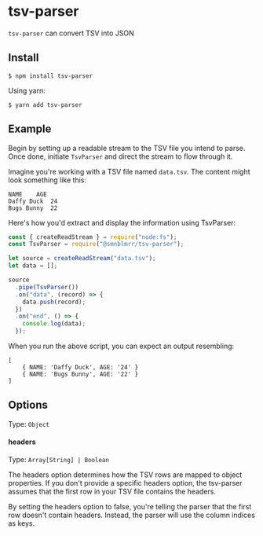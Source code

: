# tsv-parser

`tsv-parser` can convert TSV into JSON 

## Install

```console
$ npm install tsv-parser
```

Using yarn:

```console
$ yarn add tsv-parser
```

## Example
Begin by setting up a readable stream to the TSV file you intend to parse. Once done, initiate `TsvParser` and direct the stream to flow through it.

Imagine you're working with a TSV file named `data.tsv`. The content might look something like this:

```
NAME    AGE
Daffy Duck  24
Bugs Bunny  22
```

Here's how you'd extract and display the information using TsvParser:

```js
const { createReadStream } = require("node:fs");
const TsvParser = require("@smnblmrr/tsv-parser");

let source = createReadStream("data.tsv");
let data = [];

source
  .pipe(TsvParser())
  .on("data", (record) => {
    data.push(record);
  })
  .on("end", () => {
    console.log(data);
  });
```

When you run the above script, you can expect an output resembling:
```
[
    { NAME: 'Daffy Duck', AGE: '24' }
    { NAME: 'Bugs Bunny', AGE: '22' }
]
```

## Options
Type: `Object`
#### headers

Type: `Array[String] | Boolean`

The headers option determines how the TSV rows are mapped to object properties. If you don't provide a specific headers option, the tsv-parser assumes that the first row in your TSV file contains the headers.

By setting the headers option to false, you're telling the parser that the first row doesn't contain headers. Instead, the parser will use the column indices as keys.